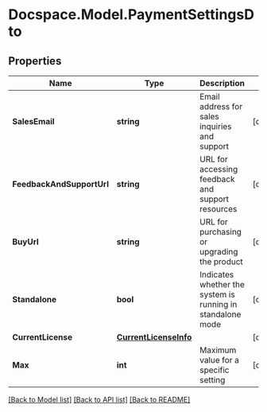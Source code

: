 # Docspace.Model.PaymentSettingsDto

## Properties

Name | Type | Description | Notes
------------ | ------------- | ------------- | -------------
**SalesEmail** | **string** | Email address for sales inquiries and support | [optional] 
**FeedbackAndSupportUrl** | **string** | URL for accessing feedback and support resources | [optional] 
**BuyUrl** | **string** | URL for purchasing or upgrading the product | [optional] 
**Standalone** | **bool** | Indicates whether the system is running in standalone mode | [optional] 
**CurrentLicense** | [**CurrentLicenseInfo**](CurrentLicenseInfo.md) |  | [optional] 
**Max** | **int** | Maximum value for a specific setting | [optional] 

[[Back to Model list]](../README.md#documentation-for-models) [[Back to API list]](../README.md#documentation-for-api-endpoints) [[Back to README]](../README.md)

